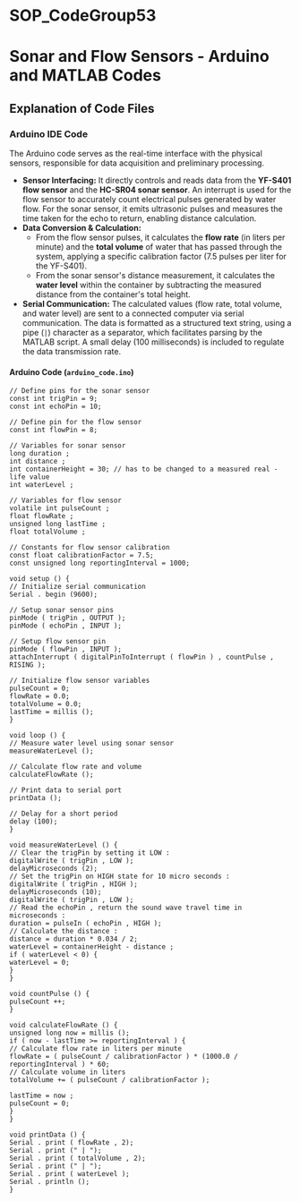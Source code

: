 # SOP_CodeGroup53

# Sonar and Flow Sensors - Arduino and MATLAB Codes

## Explanation of Code Files

### Arduino IDE Code

The Arduino code serves as the real-time interface with the physical sensors, responsible for data acquisition and preliminary processing.

* **Sensor Interfacing:** It directly controls and reads data from the **YF-S401 flow sensor** and the **HC-SR04 sonar sensor**. An interrupt is used for the flow sensor to accurately count electrical pulses generated by water flow. For the sonar sensor, it emits ultrasonic pulses and measures the time taken for the echo to return, enabling distance calculation.
* **Data Conversion & Calculation:**
    * From the flow sensor pulses, it calculates the **flow rate** (in liters per minute) and the **total volume** of water that has passed through the system, applying a specific calibration factor (7.5 pulses per liter for the YF-S401).
    * From the sonar sensor's distance measurement, it calculates the **water level** within the container by subtracting the measured distance from the container's total height.
* **Serial Communication:** The calculated values (flow rate, total volume, and water level) are sent to a connected computer via serial communication. The data is formatted as a structured text string, using a pipe (`|`) character as a separator, which facilitates parsing by the MATLAB script. A small delay (100 milliseconds) is included to regulate the data transmission rate.

#### Arduino Code (`arduino_code.ino`)

```arduino
// Define pins for the sonar sensor
const int trigPin = 9;
const int echoPin = 10;

// Define pin for the flow sensor
const int flowPin = 8;

// Variables for sonar sensor
long duration ;
int distance ;
int containerHeight = 30; // has to be changed to a measured real - life value
int waterLevel ;

// Variables for flow sensor
volatile int pulseCount ;
float flowRate ;
unsigned long lastTime ;
float totalVolume ;

// Constants for flow sensor calibration
const float calibrationFactor = 7.5;
const unsigned long reportingInterval = 1000;

void setup () {
// Initialize serial communication
Serial . begin (9600);

// Setup sonar sensor pins
pinMode ( trigPin , OUTPUT );
pinMode ( echoPin , INPUT );

// Setup flow sensor pin
pinMode ( flowPin , INPUT );
attachInterrupt ( digitalPinToInterrupt ( flowPin ) , countPulse , RISING );

// Initialize flow sensor variables
pulseCount = 0;
flowRate = 0.0;
totalVolume = 0.0;
lastTime = millis ();
}

void loop () {
// Measure water level using sonar sensor
measureWaterLevel ();

// Calculate flow rate and volume
calculateFlowRate ();

// Print data to serial port
printData ();

// Delay for a short period
delay (100);
}

void measureWaterLevel () {
// Clear the trigPin by setting it LOW :
digitalWrite ( trigPin , LOW );
delayMicroseconds (2);
// Set the trigPin on HIGH state for 10 micro seconds :
digitalWrite ( trigPin , HIGH );
delayMicroseconds (10);
digitalWrite ( trigPin , LOW );
// Read the echoPin , return the sound wave travel time in microseconds :
duration = pulseIn ( echoPin , HIGH );
// Calculate the distance :
distance = duration * 0.034 / 2;
waterLevel = containerHeight - distance ;
if ( waterLevel < 0) {
waterLevel = 0;
}
}

void countPulse () {
pulseCount ++;
}

void calculateFlowRate () {
unsigned long now = millis ();
if ( now - lastTime >= reportingInterval ) {
// Calculate flow rate in liters per minute
flowRate = ( pulseCount / calibrationFactor ) * (1000.0 / reportingInterval ) * 60;
// Calculate volume in liters
totalVolume += ( pulseCount / calibrationFactor );

lastTime = now ;
pulseCount = 0;
}
}

void printData () {
Serial . print ( flowRate , 2);
Serial . print (" | ");
Serial . print ( totalVolume , 2);
Serial . print (" | ");
Serial . print ( waterLevel );
Serial . println ();
}
